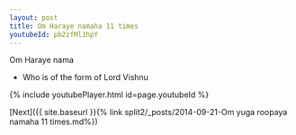 ```yaml
---
layout: post
title: Om Haraye namaha 11 times
youtubeId: pb2zfMl1hpY
---
```

 
 
Om Haraye nama 
 
 -  Who is of the form of Lord Vishnu 
 
  
 
  
 
 
 
 
 
 


{% include youtubePlayer.html id=page.youtubeId %}
 
[Next]({{ site.baseurl }}{% link  split2/_posts/2014-09-21-Om yuga roopaya namaha 11 times.md%})
 
